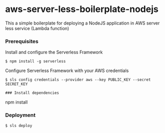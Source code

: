 # aws-server-less-boilerplate-nodejs
This a simple boilerplate for deploying a NodeJS application in AWS server less service (Lambda function)

### Prerequisites
Install and configure the Serverless Framework

```
$ npm install -g serverless
```

Configure Serverless Framework with your AWS credentials

```
$ sls config credentials --provider aws --key PUBLIC_KEY --secret SECRET_KEY

### Install dependencies

```
npm install

### Deployment

```
$ sls deploy

